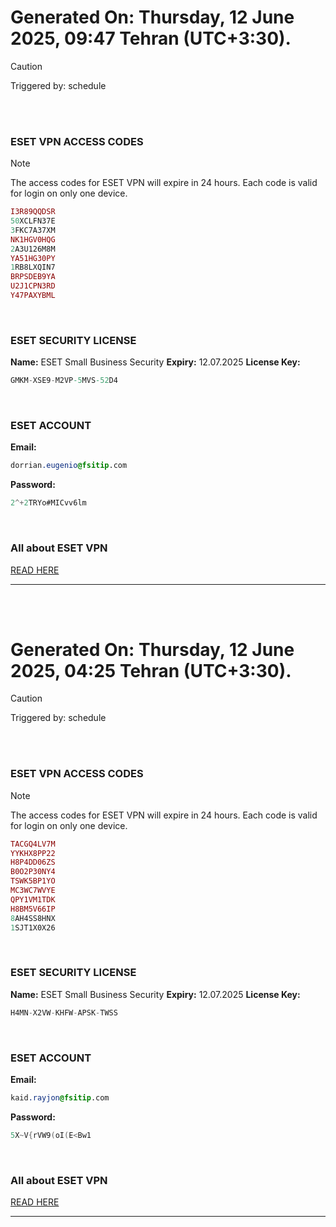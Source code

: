 # Generated On: Thursday, 12 June 2025, 09:47 Tehran (UTC+3:30).

> [!CAUTION]
> Triggered by: schedule

<br><br>

### ESET VPN ACCESS CODES

> [!NOTE]
> The access codes for ESET VPN will expire in 24 hours.
> Each code is valid for login on only one device.

```ruby
I3R89QQDSR
50XCLFN37E
3FKC7A37XM
NK1HGV0HQG
2A3U126M8M
YA51HG30PY
1RB8LXQIN7
BRPSDEB9YA
U2J1CPN3RD
Y47PAXYBML
```

<br>

### ESET SECURITY LICENSE

**Name:** ESET Small Business Security
**Expiry:** 12.07.2025
**License Key:**

```POV-Ray SDL
GMKM-XSE9-M2VP-5MVS-52D4
```

<br>

### ESET ACCOUNT

**Email:**

```CSS
dorrian.eugenio@fsitip.com
```

**Password:**

```POV-Ray SDL
2^+2TRYo#MICvv6lm
```

<br>

### All about ESET VPN

[READ HERE](https://t.me/F_NiREvil/2113)

---

<br><br>

# Generated On: Thursday, 12 June 2025, 04:25 Tehran (UTC+3:30).

> [!CAUTION]
> Triggered by: schedule

<br><br>

### ESET VPN ACCESS CODES

> [!NOTE]
> The access codes for ESET VPN will expire in 24 hours.
> Each code is valid for login on only one device.

```ruby
TACGQ4LV7M
YYKHX8PP22
H8P4DD06ZS
B0O2P30NY4
TSWK5BP1YO
MC3WC7WVYE
QPY1VM1TDK
H8BM5V66IP
8AH4SS8HNX
1SJT1X0X26
```

<br>

### ESET SECURITY LICENSE

**Name:** ESET Small Business Security
**Expiry:** 12.07.2025
**License Key:**

```POV-Ray SDL
H4MN-X2VW-KHFW-APSK-TWSS
```

<br>

### ESET ACCOUNT

**Email:**

```CSS
kaid.rayjon@fsitip.com
```

**Password:**

```POV-Ray SDL
5X~V{rVW9(oI(E<Bw1
```

<br>

### All about ESET VPN

[READ HERE](https://t.me/F_NiREvil/2113)

---

<br><br>

